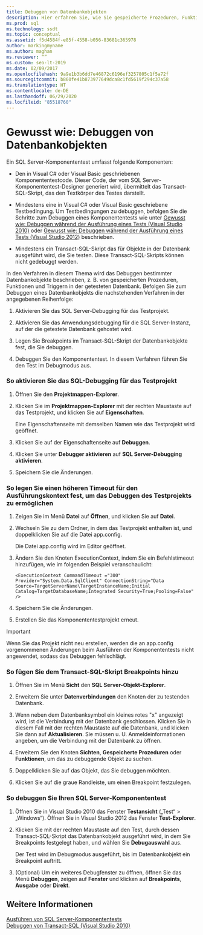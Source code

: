 ```yaml
---
title: Debuggen von Datenbankobjekten
description: Hier erfahren Sie, wie Sie gespeicherte Prozeduren, Funktionen und Trigger debuggen. Es wird gezeigt, wie Sie das Debuggen aktivieren, Breakpoints festlegen und einen SQL Server-Komponententest im Debugmodus ausführen.
ms.prod: sql
ms.technology: ssdt
ms.topic: conceptual
ms.assetid: f5d4584f-e85f-4558-b056-83681c365978
author: markingmyname
ms.author: maghan
ms.reviewer: “”
ms.custom: seo-lt-2019
ms.date: 02/09/2017
ms.openlocfilehash: 9a9e1b3b6dd7e46872c6196ef3257805c1f5a72f
ms.sourcegitcommit: b860fe41b873977649dca8c1fd5619f294c37a58
ms.translationtype: HT
ms.contentlocale: de-DE
ms.lasthandoff: 06/29/2020
ms.locfileid: "85518760"
---
```

# <a name="how-to--debug-database-objects"></a>Gewusst wie:  Debuggen von Datenbankobjekten

Ein SQL Server-Komponententest umfasst folgende Komponenten:  
  
-   Den in Visual C\# oder Visual Basic geschriebenen Komponententestcode. Dieser Code, der vom SQL Server-Komponententest-Designer generiert wird, übermittelt das Transact\-SQL-Skript, das den Textkörper des Testes darstellt.  
  
-   Mindestens eine in Visual C\# oder Visual Basic geschriebene Testbedingung. Um Testbedingungen zu debuggen, befolgen Sie die Schritte zum Debuggen eines Komponententests wie unter [Gewusst wie: Debuggen während der Ausführung eines Tests (Visual Studio 2010)](https://msdn.microsoft.com/library/ms182484(VS.100).aspx) oder [Gewusst wie: Debuggen während der Ausführung eines Tests (Visual Studio 2012)](https://msdn.microsoft.com/library/ms182484.aspx) beschrieben.  
  
-   Mindestens ein Transact\-SQL-Skript das für Objekte in der Datenbank ausgeführt wird, die Sie testen. Diese Transact\-SQL-Skripts können nicht gedebuggt werden.  
  
In den Verfahren in diesem Thema wird das Debuggen bestimmter Datenbankobjekte beschrieben, z. B. von gespeicherten Prozeduren, Funktionen und Triggern in der getesteten Datenbank. Befolgen Sie zum Debuggen eines Datenbankobjekts die nachstehenden Verfahren in der angegebenen Reihenfolge:  
  
1.  Aktivieren Sie das SQL Server-Debugging für das Testprojekt.  
  
2.  Aktivieren Sie das Anwendungsdebugging für die SQL Server-Instanz, auf der die getestete Datenbank gehostet wird.  
  
3.  Legen Sie Breakpoints im Transact\-SQL-Skript der Datenbankobjekte fest, die Sie debuggen.  
  
4.  Debuggen Sie den Komponententest. In diesem Verfahren führen Sie den Test im Debugmodus aus.  
  
### <a name="to-enable-sql-debugging-on-your-test-project"></a>So aktivieren Sie das SQL-Debugging für das Testprojekt  
  
1.  Öffnen Sie den **Projektmappen-Explorer**.  
  
2.  Klicken Sie im **Projektmappen-Explorer** mit der rechten Maustaste auf das Testprojekt, und klicken Sie auf **Eigenschaften**.  
  
    Eine Eigenschaftenseite mit demselben Namen wie das Testprojekt wird geöffnet.  
  
3.  Klicken Sie auf der Eigenschaftenseite auf **Debuggen**.  
  
4.  Klicken Sie unter **Debugger aktivieren** auf **SQL Server-Debugging aktivieren**.  
  
5.  Speichern Sie die Änderungen.  
  
### <a name="to-set-an-increased-execution-context-timeout-to-enable-debugging-for-your-test-project"></a>So legen Sie einen höheren Timeout für den Ausführungskontext fest, um das Debuggen des Testprojekts zu ermöglichen  
  
1.  Zeigen Sie im Menü **Datei** auf **Öffnen**, und klicken Sie auf **Datei**.  
  
2.  Wechseln Sie zu dem Ordner, in dem das Testprojekt enthalten ist, und doppelklicken Sie auf die Datei app.config.  
  
    Die Datei app.config wird im Editor geöffnet.  
  
3.  Ändern Sie den Knoten ExecutionContext, indem Sie ein Befehlstimeout hinzufügen, wie im folgenden Beispiel veranschaulicht:  
  
    ```  
    <ExecutionContext CommandTimeout ="300" Provider="System.Data.SqlClient" ConnectionString="Data Source=TargetServerName\TargetInstanceName;Initial Catalog=TargetDatabaseName;Integrated Security=True;Pooling=False" />  
    ```  
  
4.  Speichern Sie die Änderungen.  
  
5.  Erstellen Sie das Komponententestprojekt erneut.  
  
> [!IMPORTANT]  
> Wenn Sie das Projekt nicht neu erstellen, werden die an app.config vorgenommenen Änderungen beim Ausführen der Komponententests nicht angewendet, sodass das Debuggen fehlschlägt.  
  
### <a name="to-add-breakpoints-to-your-transact-sql-script"></a>So fügen Sie dem Transact\-SQL-Skript Breakpoints hinzu  
  
1.  Öffnen Sie im Menü **Sicht** den **SQL Server-Objekt-Explorer**.  
  
2.  Erweitern Sie unter **Datenverbindungen** den Knoten der zu testenden Datenbank.  
  
3.  Wenn neben dem Datenbanksymbol ein kleines rotes "x" angezeigt wird, ist die Verbindung mit der Datenbank geschlossen. Klicken Sie in diesem Fall mit der rechten Maustaste auf die Datenbank, und klicken Sie dann auf **Aktualisieren**. Sie müssen u. U. Anmeldeinformationen angeben, um die Verbindung mit der Datenbank zu öffnen.  
  
4.  Erweitern Sie den Knoten **Sichten**, **Gespeicherte Prozeduren** oder **Funktionen**, um das zu debuggende Objekt zu suchen.  
  
5.  Doppelklicken Sie auf das Objekt, das Sie debuggen möchten.  
  
6.  Klicken Sie auf die graue Randleiste, um einen Breakpoint festzulegen.  
  
### <a name="to-debug-your-sql-server-unit-test"></a>So debuggen Sie Ihren SQL Server-Komponententest  
  
1.  Öffnen Sie in Visual Studio 2010 das Fenster **Testansicht** („Test“ > „Windows“). Öffnen Sie in Visual Studio 2012 das Fenster **Test-Explorer**.  
  
2.  Klicken Sie mit der rechten Maustaste auf den Test, durch dessen Transact\-SQL-Skript das Datenbankobjekt ausgeführt wird, in dem Sie Breakpoints festgelegt haben, und wählen Sie **Debugauswahl** aus.  
  
    Der Test wird im Debugmodus ausgeführt, bis im Datenbankobjekt ein Breakpoint auftritt.  
  
3.  (Optional) Um ein weiteres Debugfenster zu öffnen, öffnen Sie das Menü **Debuggen**, zeigen auf **Fenster** und klicken auf **Breakpoints**, **Ausgabe** oder **Direkt**.  
  
## <a name="see-also"></a>Weitere Informationen  
[Ausführen von SQL Server-Komponententests](../ssdt/running-sql-server-unit-tests.md)  
[Debuggen von Transact-SQL (Visual Studio 2010)](https://go.microsoft.com/fwlink/?LinkId=163975)  
  
